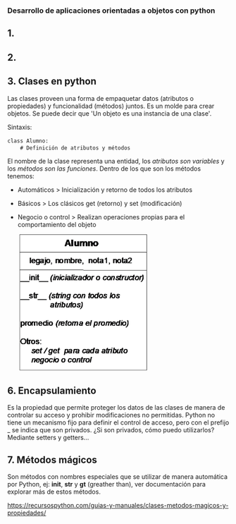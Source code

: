 ### Desarrollo de aplicaciones orientadas a objetos con python

## 1.

## 2.

## 3. Clases en python
Las clases proveen una forma de empaquetar datos (atributos o propiedades) y funcionalidad (métodos) juntos. Es un molde para crear objetos. Se puede decir que 'Un objeto es una instancia de una clase'.

Sintaxis:
```
class Alumno:
    # Definición de atributos y métodos
```

El nombre de la clase representa una entidad, los *atributos son variables* y los *métodos son las funciones*. Dentro de los que son los métodos tenemos:
- Automáticos > Inicialización y retorno de todos los atributos
- Básicos > Los clásicos get (retorno) y set (modificación)
- Negocio o control > Realizan operaciones propias para el comportamiento del objeto

    ![pic1](./images/ejemplo_clase.png)


## 6. Encapsulamiento
Es la propiedad que permite proteger los datos de las clases de manera de controlar su acceso y prohibir modificaciones no permitidas. Python no tiene un mecanismo fijo para definir el control de acceso, pero con el prefijo _ se indica que son privados.
¿Si son privados, cómo puedo utilizarlos? Mediante setters y getters...

## 7. Métodos mágicos
Son métodos con nombres especiales que se utilizar de manera automática por Python, ej: __init__, __str__ y __gt__ (greather than), ver documentación para explorar más de estos métodos. 

https://recursospython.com/guias-y-manuales/clases-metodos-magicos-y-propiedades/
